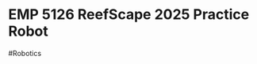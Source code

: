 # EMP 5126 ReefScape 2025 Practice Robot

[1]: https://www.firstinspires.org/robotics/frc/game-and-season
#Robotics
